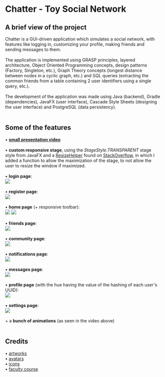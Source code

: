 # <b>Chatter - Toy Social Network</b>

<h2><b>A brief view of the project</b></h2>
Chatter is a GUI-driven application which simulates a social network, with features like logging in, customizing your profile, making friends and sending messages to them.<br><br>
The application is implemented using GRASP principles, layered architecture, Object Oriented Programming concepts, design patterns (Factory, Singleton, etc.), Graph Theory concepts (longest distance between nodes in a cyclic graph, etc.) and SQL queries (extracting the common friends from a table containing 2 user identifiers using a single query, etc.).<br><br>
The development of the application was made using Java (backend), Gradle (dependencies), JavaFX (user interface), Cascade Style Sheets (designing the user interface) and PostgreSQL (data persistency).<br><br>

<h2><b>Some of the features</b></h2>
• <b><a href="https://youtu.be/bBKQ5jQk7Kc">small presentation video</a></b><br><br>
• <b>custom responsive stage</b>, using the <i>StageStyle.TRANSPARENT</i> stage style from JavaFX and a <a href="https://stackoverflow.com/a/59412720">ResizeHelper</a> found on <a href="https://stackoverflow.com/">StackOverflow</a>, in which I added a function to allow the maximization of the stage, to not allow the user to resize the window if maximized.<br><br>
• <b>login page</b>:<br>
<img src="https://i.imgur.com/t8tZn05.png"></img><br><br>
• <b>register page</b>:<br>
<img src="https://i.imgur.com/gUrIi8C.png"></img><br><br>
• <b>home page</b> (+ responsive toolbar):<br>
<img src="https://i.imgur.com/OiGJfPo.png"></img>
<img src="https://i.imgur.com/1rYCTKD.png"></img><br><br>
• <b>friends page</b>:<br>
<img src="https://i.imgur.com/Zb9dxZM.png"></img><br><br>
• <b>community page</b>:<br>
<img src="https://i.imgur.com/Xi67r4D.png"></img><br><br>
• <b>notifications page</b>:<br>
<img src="https://i.imgur.com/HI3uqZk.png"></img><br><br>
• <b>messages page</b>:<br>
<img src="https://i.imgur.com/O1gx3zH.png"></img><br><br>
• <b>profile page</b> (with the hue having the value of the hashing of each user's UUID):<br>
<img src="https://i.imgur.com/m4bDibi.png"></img><br><br>
• <b>settings page</b>:<br>
<img src="https://i.imgur.com/LbBXd1G.png"></img><br><br>
+ a <b>bunch of animations</b> (as seen in the video above)<br><br>

<h2><b>Credits</b></h2>
• <a href="https://wallhaven.cc/">artworks</a><br>
• <a href="https://github.com/arvinpoddar/react-animals/">avatars</a><br>
• <a href="https://icons8.com/">icons</a><br>
• <a href="https://www.cs.ubbcluj.ro/files/curricula/2022/syllabus/IR_sem3_MLR5008_ro_camelia_2022_7168.pdf">faculty course</a><br>